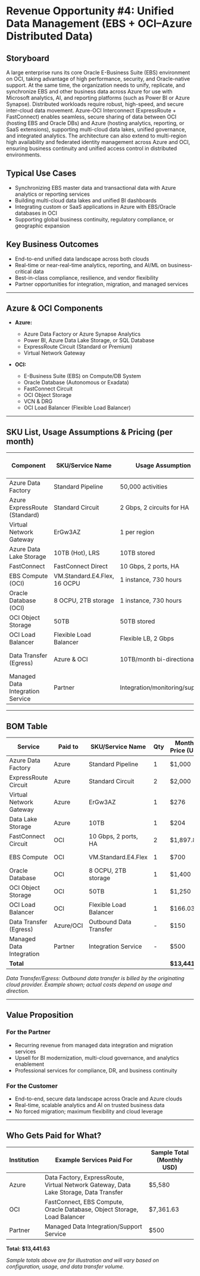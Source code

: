 # Revenue Opportunity #4: Unified Data Management (EBS + OCI–Azure Distributed Data)

## Storyboard

A large enterprise runs its core Oracle E-Business Suite (EBS) environment on OCI, taking advantage of high performance, security, and Oracle-native support. At the same time, the organization needs to unify, replicate, and synchronize EBS and other business data across Azure for use with Microsoft analytics, AI, and reporting platforms (such as Power BI or Azure Synapse). Distributed workloads require robust, high-speed, and secure inter-cloud data movement. Azure-OCI Interconnect (ExpressRoute + FastConnect) enables seamless, secure sharing of data between OCI (hosting EBS and Oracle DBs) and Azure (hosting analytics, reporting, or SaaS extensions), supporting multi-cloud data lakes, unified governance, and integrated analytics. The architecture can also extend to multi-region high availability and federated identity management across Azure and OCI, ensuring business continuity and unified access control in distributed environments.

## Typical Use Cases
- Synchronizing EBS master data and transactional data with Azure analytics or reporting services
- Building multi-cloud data lakes and unified BI dashboards
- Integrating custom or SaaS applications in Azure with EBS/Oracle databases in OCI
- Supporting global business continuity, regulatory compliance, or geographic expansion

## Key Business Outcomes
- End-to-end unified data landscape across both clouds
- Real-time or near-real-time analytics, reporting, and AI/ML on business-critical data
- Best-in-class compliance, resilience, and vendor flexibility
- Partner opportunities for integration, migration, and managed services

---

## Azure & OCI Components

- **Azure:**
  - Azure Data Factory or Azure Synapse Analytics
  - Power BI, Azure Data Lake Storage, or SQL Database
  - ExpressRoute Circuit (Standard or Premium)
  - Virtual Network Gateway

- **OCI:**
  - E-Business Suite (EBS) on Compute/DB System
  - Oracle Database (Autonomous or Exadata)
  - FastConnect Circuit
  - OCI Object Storage
  - VCN & DRG
  - OCI Load Balancer (Flexible Load Balancer)

---

## SKU List, Usage Assumptions & Pricing (per month)

| Component                       | SKU/Service Name                | Usage Assumption                    | Monthly Price (Estimate) |
|----------------------------------|---------------------------------|-------------------------------------|--------------------------|
| Azure Data Factory               | Standard Pipeline               | 50,000 activities                   | $1,000                   |
| Azure ExpressRoute (Standard)    | Standard Circuit                | 2 Gbps, 2 circuits for HA           | $2,000                   |
| Virtual Network Gateway          | ErGw3AZ                         | 1 per region                        | $276                     |
| Azure Data Lake Storage          | 10TB (Hot), LRS                 | 10TB stored                         | $204                     |
| FastConnect                      | FastConnect Direct              | 10 Gbps, 2 ports, HA                | $1,897.80                |
| EBS Compute (OCI)                | VM.Standard.E4.Flex, 16 OCPU    | 1 instance, 730 hours               | $700                     |
| Oracle Database (OCI)            | 8 OCPU, 2TB storage             | 1 instance, 730 hours               | $1,400                   |
| OCI Object Storage               | 50TB                            | 50TB stored                         | $1,250                   |
| OCI Load Balancer               | Flexible Load Balancer           | Flexible LB, 2 Gbps                  | $166.03                  |
| Data Transfer (Egress)           | Azure & OCI                     | 10TB/month bi-directional           | $150 (Azure side)        |
| Managed Data Integration Service | Partner                         | Integration/monitoring/support      | $500                     |

---

## BOM Table

| Service                     | Paid to    | SKU/Service Name        | Qty   | Monthly Price (USD) | Annual Price (USD) | Notes                       |
|-----------------------------|------------|-------------------------|-------|---------------------|---------------------|-----------------------------|
| Azure Data Factory          | Azure      | Standard Pipeline       | 1     | $1,000              | $12,000             | Microsoft Azure             |
| ExpressRoute Circuit        | Azure      | Standard Circuit        | 2     | $2,000              | $48,000             | Microsoft Azure             |
| Virtual Network Gateway     | Azure      | ErGw3AZ                 | 1     | $276                | $3,312              | Microsoft Azure             |
| Data Lake Storage           | Azure      | 10TB                    | 1     | $204                | $2,448              | Microsoft Azure             |
| FastConnect Circuit         | OCI        | 10 Gbps, 2 ports, HA    | 2     | $1,897.80           | $45,547.20          | Oracle Cloud Infrastructure |
| EBS Compute                 | OCI        | VM.Standard.E4.Flex     | 1     | $700                | $8,400              | Oracle Cloud Infrastructure |
| Oracle Database             | OCI        | 8 OCPU, 2TB storage     | 1     | $1,400              | $16,800             | Oracle Cloud Infrastructure |
| OCI Object Storage          | OCI        | 50TB                    | 1     | $1,250              | $15,000             | Oracle Cloud Infrastructure |
| OCI Load Balancer           | OCI        | Flexible Load Balancer  | 1     | $166.03             | $1,992.36           | Flexible LB, 2 Gbps         |
| Data Transfer (Egress)      | Azure/OCI  | Outbound Data Transfer  | -     | $150                | $1,800              | Example, see note           |
| Managed Data Integration    | Partner    | Integration Service     | -     | $500                | $6,000              | Paid to Partner             |
| **Total**                   |            |                         |       | **$13,441.63**       | **$161,299.56**     |                             |

*Data Transfer/Egress: Outbound data transfer is billed by the originating cloud provider. Example shown; actual costs depend on usage and direction.*

---

## Value Proposition

### For the Partner
- Recurring revenue from managed data integration and migration services
- Upsell for BI modernization, multi-cloud governance, and analytics enablement
- Professional services for compliance, DR, and business continuity

### For the Customer
- End-to-end, secure data landscape across Oracle and Azure clouds
- Real-time, scalable analytics and AI on trusted business data
- No forced migration; maximum flexibility and cloud leverage

---

## Who Gets Paid for What?

| Institution         | Example Services Paid For                    | Sample Total (Monthly USD) |
|---------------------|----------------------------------------------|----------------------------|
| Azure               | Data Factory, ExpressRoute, Virtual Network Gateway, Data Lake Storage, Data Transfer | $5,580           |
| OCI                 | FastConnect, EBS Compute, Oracle Database, Object Storage, Load Balancer | $7,361.63        |
| Partner             | Managed Data Integration/Support Service     | $500                       |

**Total: $13,441.63**

*Sample totals above are for illustration and will vary based on configuration, usage, and data transfer volume.*